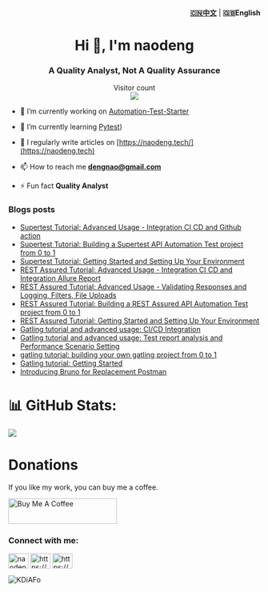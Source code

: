 <div align="right"><strong><a href="./README_CN.md">🇨🇳中文</a></strong>  | <strong>🇬🇧English</strong></div>

<h1 align="center">Hi 👋, I'm naodeng</h1>
<h3 align="center">A Quality Analyst, Not A Quality Assurance</h3>


<p align="center"> 
  Visitor count<br>
  <img src="https://profile-counter.glitch.me/naodeng/count.svg" />
</p>

- 🔭 I’m currently working on [Automation-Test-Starter](https://github.com/orgs/Automation-Test-Starter/repositories)

- 🌱 I’m currently learning [Pytest](https://docs.pytest.org/en/7.4.x/))

- 📝 I regularly write articles on [https://naodeng.tech/](https://naodeng.tech)

- 📫 How to reach me **dengnao@gmail.com**

- ⚡ Fun fact **Quality Analyst**

### Blogs posts
<!-- BLOG-POST-LIST:START -->
- [Supertest Tutorial: Advanced Usage - Integration CI CD and Github action](https://naodeng.tech/post-en/supertest-tutorial-advance-usage-integration-ci-cd-and-github-action-en/)
- [Supertest Tutorial: Building a Supertest API Automation Test project from 0 to 1](https://naodeng.tech/post-en/supertest-tutorial-building-your-own-project-from-0-to-1-en/)
- [Supertest Tutorial: Getting Started and Setting Up Your Environment](https://naodeng.tech/post-en/supertest-tutorial-getting-started-and-own-environment-preparation-en/)
- [REST Assured Tutorial: Advanced Usage - Integration CI CD and Integration Allure Report](https://naodeng.tech/post-en/rest-assured-tutorial-advance-usage-integration-ci-cd-and-allure-report-en/)
- [REST Assured Tutorial: Advanced Usage - Validating Responses and Logging, Filters, File Uploads](https://naodeng.tech/post-en/rest-assured-tutorial-advance-usage-verifying-response-and-logging-en/)
- [REST Assured Tutorial: Building a REST Assured API Automation Test project from 0 to 1](https://naodeng.tech/post-en/rest-assured-tutorial-building-your-own-project-from-0-to-1-en/)
- [REST Assured Tutorial: Getting Started and Setting Up Your Environment](https://naodeng.tech/post-en/rest-assured-tutorial-and-environment-preparation-en/)
- [Gatling tutorial and advanced usage: CI/CD Integration](https://naodeng.tech/post-en/gatling-tool-tutorial-ci-cd-integration-en/)
- [Gatling tutorial and advanced usage: Test report analysis and Performance Scenario Setting](https://naodeng.tech/post-en/gatling-tool-tutorial-advanced-usage-en/)
- [gatling tutorial: building your own gatling project from 0 to 1](https://naodeng.tech/post-en/gatling-tool-tutorial2-en/)
- [Gatling tutorial: Getting Started](https://naodeng.tech/post-en/gatling-tool-tutorial1-en/)
- [Introducing Bruno for Replacement Postman](https://naodeng.tech/post-en/introduction_of_bruno-en/)
<!-- BLOG-POST-LIST:END -->

# 📊 GitHub Stats:
![](https://github-readme-stats.vercel.app/api?username=naodeng&theme=radical&hide_border=false&include_all_commits=false&count_private=false)<br/>

# Donations

If you like my work, you can buy me a coffee.

<!-- markdownlint-disable MD033 -->
<a href="https://www.buymeacoffee.com/naodeng" target="_blank" rel="noopener noreferrer"><img src="https://cdn.buymeacoffee.com/buttons/lato-orange.png" alt="Buy Me A Coffee" style="height: 51px !important;width: 217px !important;"></a>
<!-- markdownlint-enable MD033 -->

<h3 align="left">Connect with me:</h3>
<p align="left">
<a href="https://twitter.com/naodeng0_0" target="blank"><img align="center" src="https://raw.githubusercontent.com/rahuldkjain/github-profile-readme-generator/master/src/images/icons/Social/twitter.svg" alt="naodeng0_0" height="30" width="40" /></a>
<a href="https://naodeng.tech/index.xml" target="blank"><img align="center" src="https://raw.githubusercontent.com/rahuldkjain/github-profile-readme-generator/master/src/images/icons/Social/rss.svg" alt="https://naodeng.tech/index.xml" height="30" width="40" /></a>
<a href="https://naodeng.medium.com" target="blank"><img align="center" src="https://raw.githubusercontent.com/rahuldkjain/github-profile-readme-generator/master/src/images/icons/Social/medium.svg" alt="https://naodeng.medium.com" height="30" width="40" /></a>
</p>

![KDiAFo](https://cdn.jsdelivr.net/gh/naodeng/blogimg@master/uPic/KDiAFo.png)
